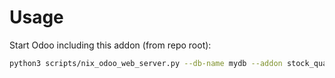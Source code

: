 # Usage

Start Odoo including this addon (from repo root):

```bash
python3 scripts/nix_odoo_web_server.py --db-name mydb --addon stock_quant_package_product_packaging
```
